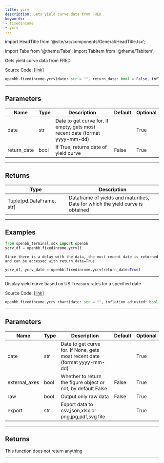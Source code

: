 ```yaml
---
title: ycrv
description: Gets yield curve data from FRED
keywords:
- fixedincome
- ycrv
---
```


import HeadTitle from '@site/src/components/General/HeadTitle.tsx';

<HeadTitle title="fixedincome.ycrv - Reference | OpenBB SDK Docs" />

import Tabs from '@theme/Tabs';
import TabItem from '@theme/TabItem';

<Tabs>
<TabItem value="model" label="Model" default>

Gets yield curve data from FRED.

Source Code: [[link](https://github.com/OpenBB-finance/OpenBBTerminal/tree/main/openbb_terminal/fixedincome/fred_model.py#L297)]

```python wordwrap
openbb.fixedincome.ycrv(date: str = "", return_date: bool = False, inflation_adjusted: bool = False, spot_or_par: Optional[str] = None)
```

---

## Parameters

| Name | Type | Description | Default | Optional |
| ---- | ---- | ----------- | ------- | -------- |
| date | str | Date to get curve for. If empty, gets most recent date (format yyyy-mm-dd) |  | True |
| return_date | bool | If True, returns date of yield curve | False | True |


---

## Returns

| Type | Description |
| ---- | ----------- |
| Tuple[pd.DataFrame, str] | Dataframe of yields and maturities,<br/>Date for which the yield curve is obtained |
---

## Examples

```python
from openbb_terminal.sdk import openbb
ycrv_df = openbb.fixedincome.ycrv()
```

```
Since there is a delay with the data, the most recent date is returned and can be accessed with return_date=True
```
```python
ycrv_df, ycrv_date = openbb.fixedincome.ycrv(return_date=True)
```

---



</TabItem>
<TabItem value="view" label="Chart">

Display yield curve based on US Treasury rates for a specified date.

Source Code: [[link](https://github.com/OpenBB-finance/OpenBBTerminal/tree/main/openbb_terminal/fixedincome/fred_view.py#L949)]

```python wordwrap
openbb.fixedincome.ycrv_chart(date: str = "", inflation_adjusted: bool = False, raw: bool = False, export: str = "", sheet_name: str = "", external_axes: bool = False)
```

---

## Parameters

| Name | Type | Description | Default | Optional |
| ---- | ---- | ----------- | ------- | -------- |
| date | str | Date to get curve for. If None, gets most recent date (format yyyy-mm-dd) |  | True |
| external_axes | bool | Whether to return the figure object or not, by default False | False | True |
| raw | bool | Output only raw data | False | True |
| export | str | Export data to csv,json,xlsx or png,jpg,pdf,svg file |  | True |


---

## Returns

This function does not return anything

---



</TabItem>
</Tabs>